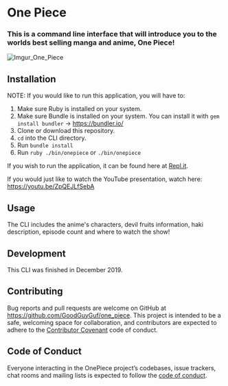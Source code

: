 # One Piece
### This is a command line interface that will introduce you to the worlds best selling manga and anime, One Piece!
![Imgur_One_Piece](https://i.imgur.com/njfm5wA.jpg)

## Installation
NOTE: If you would like to run this application, you will have to:

1. Make sure Ruby is installed on your system.
2. Make sure Bundle is installed on your system. You can install it with `gem install bundler` -> https://bundler.io/
2. Clone or download this repository. 
3. `cd` into the CLI directory.
4. Run `bundle install`
5. Run `ruby ./bin/onepiece` or `./bin/onepiece`

If you wish to run the application, it can be found here at [Repl.it](https://repl.it/@GoodGuyGuf/OnePiece).

If you would just like to watch the YouTube presentation, watch here: https://youtu.be/ZpQEJLfSebA

## Usage
The CLI includes the anime's characters, devil fruits information, haki description, episode count and where to watch the show!

## Development
This CLI was finished in December 2019.

## Contributing

Bug reports and pull requests are welcome on GitHub at https://github.com/GoodGuyGuf/one_piece. This project is intended to be a safe, welcoming space for collaboration, and contributors are expected to adhere to the [Contributor Covenant](http://contributor-covenant.org) code of conduct.

## Code of Conduct

Everyone interacting in the OnePiece project’s codebases, issue trackers, chat rooms and mailing lists is expected to follow the [code of conduct](https://github.com/GoodGuyGuf/one_piece/blob/master/CODE_OF_CONDUCT.md).
